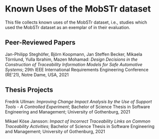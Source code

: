 # Known Uses of the MobSTr dataset

This file collects known uses of the MobSTr dataset, i.e., studies which used the MobSTr dataset as an exemplar of in their evaluation.

## Peer-Reviewed Papers

Jan-Philipp Steghöfer, Björn Koopmann, Jan Steffen Becker, Mikaela Törnlund, Yulla Ibrahim, Mazen Mohamad: _Design Decisions in the Construction of Traceability Information Models for Safe Automotive Systems_; 29th IEEE International Requirements Engineering Conference (RE'21), Notre Dame, USA, 2021


## Thesis Projects

Fredrik Ullman: _Improving Change Impact Analysis by the Use of Support Tools - A Controlled Experiment_; Bachelor of Science Thesis in Software Engineering and Management; University of Gothenburg, 2021

Mikael Köse Jansson: _Impact of Incorrect Traceability Links on Common Traceability Activities_; Bachelor of Science Thesis in Software Engineering and Management; University of Gothenburg, 2021